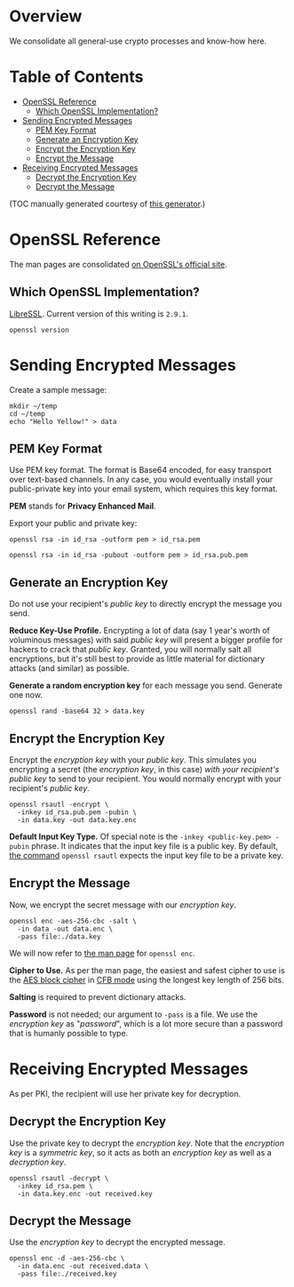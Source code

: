 # Overview

We consolidate all general-use crypto processes and know-how here.

# Table of Contents

- [OpenSSL Reference](#openssl-reference)
  - [Which OpenSSL Implementation?](#which-openssl-implementation)
- [Sending Encrypted Messages](#sending-encrypted-messages)
  - [PEM Key Format](#pem-key-format)
  - [Generate an Encryption Key](#generate-an-encryption-key)
  - [Encrypt the Encryption Key](#encrypt-the-encryption-key)
  - [Encrypt the Message](#encrypt-the-message)
- [Receiving Encrypted Messages](#receiving-encrypted-messages)
  - [Decrypt the Encryption Key](#decrypt-the-encryption-key)
  - [Decrypt the Message](#decrypt-the-message)

(TOC manually generated courtesy of [this generator](https://imthenachoman.github.io/nGitHubTOC/).)

# OpenSSL Reference

The man pages are consolidated [on OpenSSL's official site](https://www.openssl.org/docs/manmaster/man1/).

## Which OpenSSL Implementation?

[LibreSSL](https://www.libressl.org). Current version of this writing is `2.9.1`.

    openssl version

# Sending Encrypted Messages

Create a sample message:

    mkdir ~/temp
    cd ~/temp
    echo "Hello Yellow!" > data

## PEM Key Format

Use PEM key format. The format is Base64 encoded, for easy transport over text-based channels. In any case, you would eventually install your public-private key into your email system, which requires this key format.

**PEM** stands for **Privacy Enhanced Mail**.

Export your public and private key:

    openssl rsa -in id_rsa -outform pem > id_rsa.pem

    openssl rsa -in id_rsa -pubout -outform pem > id_rsa.pub.pem

## Generate an Encryption Key

Do not use your recipient's *public key* to directly encrypt the message you send.

**Reduce Key-Use Profile.** Encrypting a lot of data (say 1 year's worth of voluminous messages) with said *public key* will present a bigger profile for hackers to crack that *public key*. Granted, you will normally salt all encryptions, but it's still best to provide as little material for dictionary attacks (and similar) as possible.

**Generate a random encryption key** for each message you send. Generate one now.

    openssl rand -base64 32 > data.key

## Encrypt the Encryption Key

Encrypt the *encryption key* with your *public key*. This simulates you encrypting a secret (the *encryption key*, in this case) *with your recipient's public key* to send to your recipient. You would normally encrypt with your recipient's *public key*.

    openssl rsautl -encrypt \
      -inkey id_rsa.pub.pem -pubin \
      -in data.key -out data.key.enc

**Default Input Key Type.** Of special note is the `-inkey <public-key.pem> -pubin` phrase. It indicates that the input key file is a public key. By default, [the command](https://www.openssl.org/docs/manmaster/man1/rsautl.html) `openssl rsautl` expects the input key file to be a private key.

## Encrypt the Message

Now, we encrypt the secret message with our *encryption key*.

    openssl enc -aes-256-cbc -salt \
      -in data -out data.enc \
      -pass file:./data.key

We will now refer to [the man page](https://www.openssl.org/docs/manmaster/man1/enc.html) for `openssl enc`.

**Cipher to Use.** As per the man page, the easiest and safest cipher to use is the [AES block cipher](https://en.wikipedia.org/wiki/Advanced_Encryption_Standard) in [CFB mode](https://en.wikipedia.org/wiki/Block_cipher_mode_of_operation#Cipher_Block_Chaining_(CBC)) using the longest key length of 256 bits.

**Salting** is required to prevent dictionary attacks.

**Password** is not needed; our argument to `-pass` is a file. We use the *encryption key* as "*password*", which is a lot more secure than a password that is humanly possible to type.

# Receiving Encrypted Messages

As per PKI, the recipient will use her private key for decryption.

## Decrypt the Encryption Key

Use the private key to decrypt the *encryption key*. Note that the *encryption key* is a *symmetric key*, so it acts as both an *encryption key* as well as a *decryption key*.

    openssl rsautl -decrypt \
      -inkey id_rsa.pem \
      -in data.key.enc -out received.key

## Decrypt the Message

Use the *encryption key* to decrypt the encrypted message.

    openssl enc -d -aes-256-cbc \
      -in data.enc -out received.data \
      -pass file:./received.key
